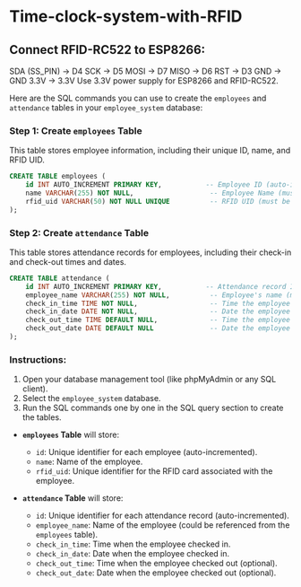 # Time-clock-system-with-RFID
## Connect RFID-RC522 to ESP8266:
SDA (SS_PIN) -> D4
SCK -> D5
MOSI -> D7
MISO -> D6
RST -> D3
GND -> GND
3.3V -> 3.3V
Use 3.3V power supply for ESP8266 and RFID-RC522.

Here are the SQL commands you can use to create the `employees` and `attendance` tables in your `employee_system` database:

### Step 1: Create `employees` Table
This table stores employee information, including their unique ID, name, and RFID UID.

```sql
CREATE TABLE employees (
    id INT AUTO_INCREMENT PRIMARY KEY,           -- Employee ID (auto-incremented)
    name VARCHAR(255) NOT NULL,                   -- Employee Name (must not be NULL)
    rfid_uid VARCHAR(50) NOT NULL UNIQUE          -- RFID UID (must be unique and not NULL)
);
```

### Step 2: Create `attendance` Table
This table stores attendance records for employees, including their check-in and check-out times and dates.

```sql
CREATE TABLE attendance (
    id INT AUTO_INCREMENT PRIMARY KEY,           -- Attendance record ID (auto-incremented)
    employee_name VARCHAR(255) NOT NULL,          -- Employee's name (must not be NULL)
    check_in_time TIME NOT NULL,                  -- Time the employee checked in (must not be NULL)
    check_in_date DATE NOT NULL,                  -- Date the employee checked in (must not be NULL)
    check_out_time TIME DEFAULT NULL,             -- Time the employee checked out (optional, defaults to NULL)
    check_out_date DATE DEFAULT NULL              -- Date the employee checked out (optional, defaults to NULL)
);
```

### Instructions:
1. Open your database management tool (like phpMyAdmin or any SQL client).
2. Select the `employee_system` database.
3. Run the SQL commands one by one in the SQL query section to create the tables.

- **`employees` Table** will store:
    - `id`: Unique identifier for each employee (auto-incremented).
    - `name`: Name of the employee.
    - `rfid_uid`: Unique identifier for the RFID card associated with the employee.

- **`attendance` Table** will store:
    - `id`: Unique identifier for each attendance record (auto-incremented).
    - `employee_name`: Name of the employee (could be referenced from the `employees` table).
    - `check_in_time`: Time when the employee checked in.
    - `check_in_date`: Date when the employee checked in.
    - `check_out_time`: Time when the employee checked out (optional).
    - `check_out_date`: Date when the employee checked out (optional).

